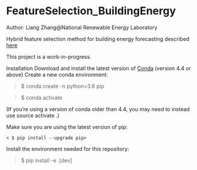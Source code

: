 # FeatureSelection_BuildingEnergy
Author: Liang Zhang@National Renewable Energy Laboratory

Hybrid feature selection method for building energy forecasting described [here](https://www.sciencedirect.com/science/article/pii/S0378778818321625)

This project is a work-in-progress.

Installation
Download and install the latest version of [Conda](https://docs.conda.io/en/latest/) (version 4.4 or above)
Create a new conda environment:

> $ conda create -n <name-of-repository> python=3.6 pip

> $ conda activate <name-of-repository>

(If you’re using a version of conda older than 4.4, you may need to instead use source activate <name-of-repository>.)

Make sure you are using the latest version of pip:

`< $ pip install --upgrade pip>`

Install the environment needed for this repository:

> $ pip install -e .[dev]
